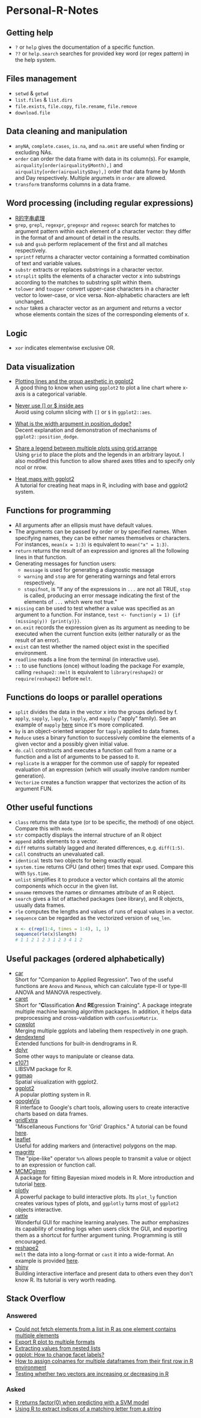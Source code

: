 # Personal-R-Notes
## Getting help
* `?` or `help` gives the documentation of a specific function.
* `??` or `help.search` searches for provided key word (or regex pattern) in the help system.

## Files management
* `setwd` & `getwd`
* `list.files` & `list.dirs`
* `file.exists`, `file.copy`, `file.rename`, `file.remove`
* `download.file`

## Data cleaning and manipulation
* `anyNA`, `complete.cases`, `is.na`, and `na.omit` are useful when finding or excluding NAs.
* `order` can order the data frame with data in its column(s). For example, `airquality[order(airquality$Month),]` and `airquality[order(airquality$Day),]` order that data frame by Month and Day respectively. Multiple argumets in `order` are allowed.
* `transform` transforms columns in a data frame.

## Word processing (including regular expressions)
* [R的字串處理](https://www.ptt.cc/bbs/Statistics/M.1277714037.A.2CC.html)
* `grep`, `grepl`, `regexpr`, `gregexpr` and `regexec` search for matches to argument pattern within each element of a character vector: they differ in the format of and amount of detail in the results.
* `sub` and `gsub` perform replacement of the first and all matches respectively.
* `sprintf` returns a character vector containing a formatted combination of text and variable values.
* `substr` extracts or replaces substrings in a character vector.
* `strsplit` splits the elements of a character vector x into substrings according to the matches to substring split within them.
* `tolower` and `toupper` convert upper-case characters in a character vector to lower-case, or vice versa. Non-alphabetic characters are left unchanged.
* `nchar` takes a character vector as an argument and returns a vector whose elements contain the sizes of the corresponding elements of x.

## Logic
* `xor` indicates elementwise exclusive OR.

## Data visualization
* <a href="http://stackoverflow.com/questions/10357768/plotting-lines-and-the-group-aesthetic-in-ggplot2">Plotting lines and the group aesthetic in ggplot2</a><br>
A good thing to know when using `ggplot2` to plot a line chart where x-axis is a categorical variable.
* [Never use [] or $ inside aes](https://stackoverflow.com/questions/32543340/behavior-ggplot2-aes-in-combination-with-facet-grid-when-passing-variable-wi)<br>
Avoid using column slicing with `[]` or `$` in `ggplot2::aes`.
* <a href="http://stackoverflow.com/questions/34889766/what-is-the-width-argument-in-position-dodge">What is the width argument in position_dodge?</a><br>
Decent explanation and demonstration of mechanisms of `ggplot2::position_dodge`.
* [Share a legend between multiple plots using grid.arrange](https://github.com/tidyverse/ggplot2/wiki/Share-a-legend-between-two-ggplot2-graphs)<br>
Using `grid` to place the plots and the legends in an arbitrary layout. I also modified this function to allow shared axes titles and to specify only ncol or nrow.

* [Heat maps with ggplot2](http://blog.aicry.com/r-heat-maps-with-ggplot2/)<br>
A tutorial for creating heat maps in R, including with base and ggplot2 system.

## Functions for programming
* All arguments after an ellipsis must have default values.
* The arguments can be passed by order or by specified names. When specifying names, they can be either names themselves or characters. For instances, `mean(x = 1:3)` is equivalent to `mean("x" = 1:3)`.
* `return` returns the result of an expression and ignores all the following lines in that function.
* Generating messages for function users:
  * `message` is used for generating a diagnostic message
  * `warning` and `stop` are for generating warnings and fetal errors respectively.
  * `stopifnot`, is "If any of the expressions in `...` are not all TRUE, `stop` is called, producing an error message indicating the first of the elements of `...` which were not true."
* `missing` can be used to test whether a value was specified as an argument to a function. For instance, `test <- function(y = 1) {if (missing(y)) {print(y)}}`.
* `on.exit` records the expression given as its argument as needing to be executed when the current function exits (either naturally or as the result of an error).
* `exist` can test whether the named object exist in the specified environment.
* `readline` reads a line from the terminal (in interactive use).
* `::` to use functions (once) without loading the package For example, calling `reshape2::melt` is equivalent to `library(reshape2)` or `require(reshape2)` before `melt`.

## Functions do loops or parallel operations
* `split` divides the data in the vector x into the groups defined by f.
* `apply`, `sapply`, `lapply`, `tapply`, and `mapply` ("apply" family). See an example of `mapply` [here](mapply_example.R) since it's more complicated.
* `by` is an object-oriented wrapper for `tapply` applied to data frames.
* `Reduce` uses a binary function to successively combine the elements of a given vector and a possibly given initial value.
* `do.call` constructs and executes a function call from a name or a function and a list of arguments to be passed to it.
* `replicate` is a wrapper for the common use of sapply for repeated evaluation of an expression (which will usually involve random number generation).
* `Vectorize` creates a function wrapper that vectorizes the action of its argument FUN.

## Other useful functions
* `class` returns the data type (or to be specific, the method) of one object. Compare this with `mode`.
* `str` compactly displays the internal structure of an R object
* `append` adds elements to a vector.
* `diff` returns suitably lagged and iterated differences, e.g. `diff(1:5)`.
* `call` constructs an unevaluated call.
* `identical` tests two objects for being exactly equal.
* `system.time` returns CPU (and other) times that expr used. Compare this with `Sys.time`.
* `unlist` simplifies it to produce a vector which contains all the atomic components which occur in the given list.
* `unname` removes the names or dimnames attribute of an R object.
* `search` gives a list of attached packages (see library), and R objects, usually data frames.
* `rle` computes the lengths and values of runs of equal values in a vector.
* `sequence` can be regarded as the vectorized version of `seq_len`.<br>
  ```r
  x <- c(rep(1:4, times = 1:4), 1, 1)
  sequence(rle(x)$length)
  # 1 1 2 1 2 3 1 2 3 4 1 2
  ```

## Useful packages (ordered alphabetically)
* [car](https://cran.r-project.org/package=car)<br>
Short for "Companion to Applied Regression". Two of the useful functions are `Anova` and `Manova`, which can calculate type-II or type-III ANOVA and MANOVA respectively.
* [caret](http://topepo.github.io/caret/index.html)<br>
Short for "**C**lassification **A**nd **RE**gression **T**raining". A package integrate multiple machine learning algorithm packages. In addition, it helps data preprocessing and cross-validation with `confusionMatrix`.
* [cowplot](https://cran.r-project.org/web/packages/cowplot/vignettes/introduction.html)<br>
Merging multiple ggplots and labeling them respectively in one graph.
* [dendextend](https://cran.r-project.org/web/packages/dendextend/vignettes/introduction.html)<br>
Extended functions for built-in dendrograms in R.
* [dplyr](https://cran.r-project.org/web/packages/dplyr/vignettes/introduction.html)<br>
Some other ways to manipulate or cleanse data.
* [e1071](https://cran.r-project.org/package=e1071)<br>
LIBSVM package for R.
* [ggmap](https://cran.r-project.org/web/packages/ggmap/index.html)<br>
Spatial visualization with ggplot2.
* [ggplot2](http://ggplot2.org)<br>
A popular plotting system in R.
* [googleVis](https://cran.r-project.org/web/packages/googleVis/vignettes/googleVis_examples.html)<br>
R interface to Google's chart tools, allowing users to create interactive charts based on data frames.
* [gridExtra](https://cran.r-project.org/package=gridExtra)<br>
"Miscellaneous Functions for 'Grid' Graphics." A tutorial can be found <a href="http://www.sthda.com/english/wiki/ggplot2-easy-way-to-mix-multiple-graphs-on-the-same-page-r-software-and-data-visualization">here</a>.
* [leaflet](https://rstudio.github.io/leaflet/)<br>
Useful for adding markers and (interactive) polygons on the map.
* [magrittr](https://cran.r-project.org/web/packages/magrittr/vignettes/magrittr.html)<br>
The "pipe-like" operator `%>%` allows people to transmit a value or object to an expression or function call.
* [MCMCglmm](https://cran.r-project.org/package=MCMCglmm)<br>
A package for fitting Bayesian mixed models in R. More introduction and tutorial <a href="https://github.com/tmalsburg/MCMCglmm-intro">here</a>.
* [plotly](https://plot.ly/r/)<br>
A powerful package to build interactive plots. Its `plot_ly` function creates various types of plots, and `ggplotly` turns most of `ggplot2` objects interactive.
* [rattle](http://rattle.togaware.com)<br>
Wonderful GUI for machine learning analyses. The author emphasizes its capability of creating logs when users click the GUI, and exporting them as a shortcut for further argument tuning. Programming is still encouraged.
* [reshape2](https://cran.r-project.org/package=reshape2)<br>
`melt` the data into a long-format or `cast` it into a wide-format. An example is provided <a href="https://corytu.github.io/R_Language_Playground/reshape2_melt.html">here</a>.
* [shiny](https://shiny.rstudio.com/)<br>
Building interactive interface and present data to others even they don't know R. Its tutorial is very worth reading.

## Stack Overflow
### Answered
* [Could not fetch elements from a list in R as one element contains multiple elements](http://stackoverflow.com/questions/44096790/could-not-fetch-elements-from-a-list-in-r-as-one-element-contains-multiple-elem)
* [Export R plot to multiple formats](https://stackoverflow.com/questions/48132169/export-r-plot-to-multiple-formats/)
* [Extracting values from nested lists](http://stackoverflow.com/questions/42771789/extracting-values-from-nested-lists/)
* [ggplot: How to change facet labels?](http://stackoverflow.com/questions/3472980/ggplot-how-to-change-facet-labels/)
* [How to assign colnames for multiple dataframes from their first row in R environment](http://stackoverflow.com/questions/44014184/how-to-assign-colnames-for-multiple-dataframes-from-their-first-row-in-r-environ/)
* [Testing whether two vectors are increasing or decreasing in R](http://stackoverflow.com/questions/44015452/testing-whether-two-vectors-are-increasing-or-decreasing-in-r/)

### Asked
* [R returns factor(0) when predicting with a SVM model](http://stackoverflow.com/questions/44003391/r-returns-factor0-when-predicting-with-a-svm-model)
* [Using R to extract indices of a matching letter from a string](http://stackoverflow.com/questions/40927854/using-r-to-extract-indices-of-a-matching-letter-from-a-string)
